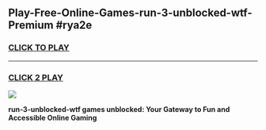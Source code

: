 
## Play-Free-Online-Games-run-3-unblocked-wtf-Premium #rya2e
<h3>
<a href="https://premium.freeplayer.one?title=run-3-unblocked-wtf&ref=8M">CLICK TO PLAY</a></h3>
<hr>

<h3>
<a href="https://premium.freeplayer.one?title=run-3-unblocked-wtf&ref=8M">CLICK 2 PLAY</a>
  
</h3>

<a href="https://premium.freeplayer.one?title=run-3-unblocked-wtf&ref=8M"><img src="https://clearcache.store/games.png"></a>


**run-3-unblocked-wtf games unblocked: Your Gateway to Fun and Accessible Online Gaming**
